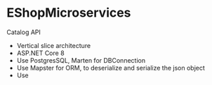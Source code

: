 # EShopMicroservices

Catalog API
- Vertical slice architecture
- ASP.NET Core 8
- Use PostgresSQL, Marten for DBConnection
- Use Mapster for ORM, to deserialize and serialize the json object
- Use 
